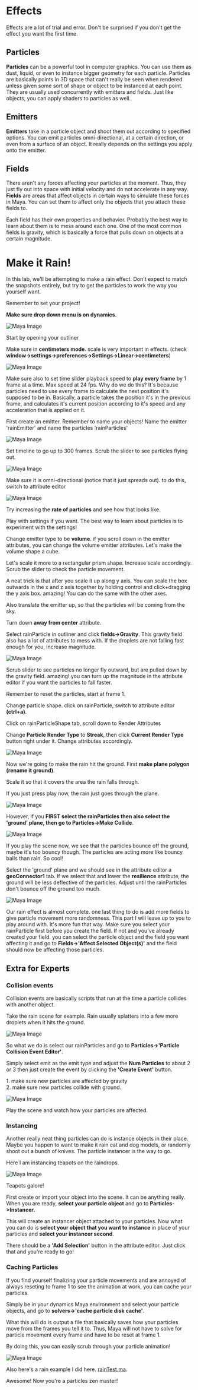 # Effects

<div class="note tip">Effects are a lot of trial and error. Don't be surprised if you don't get the effect you want the first time.</div>

## Particles
**Particles** can be a powerful tool in computer graphics. You can use them as dust, liquid, or even to instance bigger geometry for each particle. Particles are basically points in 3D space that can't really be seen when rendered unless given some sort of shape or object to be instanced at each point. They are usually used concurrently with emitters and fields. Just like objects, you can apply shaders to particles as well.

## Emitters
**Emitters** take in a particle object and shoot them out according to specified options. You can emit particles omni-directional, at a certain direction, or even from a surface of an object. It really depends on the settings you apply onto the emitter.

## Fields
There aren't any forces affecting your particles at the moment. Thus, they just fly out into space with initial velocity and do not accelerate in any way. **Fields** are areas that affect objects in certain ways to simulate these forces in Maya. You can set them to affect only the objects that you attach these fields to.

Each field has their own properties and behavior. Probably the best way to learn about them is to mess around each one. One of the most common fields is gravity, which is basically a force that pulls down on objects at a certain magnitude.

# Make it Rain!
In this lab, we'll be attempting to make a rain effect. Don't expect to match the snapshots entirely, but try to get the particles to work the way you yourself want.

<div class="note tip">Remember to set your project!</div>

**Make sure drop down menu is on dynamics.**

![Maya Image](/images/effects/dropdown.jpg)

Start by opening your outliner

Make sure in **centimeters mode**. scale is very important in effects. (check **window->settings->preferences->Settings->Linear->centimeters**)

![Maya Image](/images/effects/setCentimeters.jpg)

Make sure also to set time slider playback speed to **play every frame** by 1 frame at a time. Max speed at 24 fps. Why do we do this? It's because particles need to use every frame to calculate the next position it's supposed to be in. Basically, a particle takes the position it's in the previous frame, and calculates it's current position according to it's speed and any acceleration that is applied on it.

First create an emitter. Remember to name your objects! Name the emitter 'rainEmitter' and name the particles 'rainParticles'

![Maya Image](/images/effects/particleMenu.jpg)

Set timeline to go up to 300 frames. Scrub the slider to see particles flying out.

![Maya Image](/images/effects/emitter.jpg)

Make sure it is omni-directional (notice that it just spreads out). to do this, switch to attribute editor

![Maya Image](/images/effects/emitType_Rate.jpg)

Try increasing the **rate of particles** and see how that looks like.

Play with settings if you want. The best way to learn about particles is to experiment with the settings!

Change emitter type to be **volume**. if you scroll down in the emitter attributes, you can change the volume emitter attributes. Let's make the volume shape a cube.

Let's scale it more to a rectangular prism shape. Increase scale accordingly. Scrub the slider to check the particle movement. 

<div class="note tip">A neat trick is that after you scale it up along y axis. You can scale the box outwards in the x and z axis together by holding control and click+dragging the y axis box. amazing! You can do the same with the other axes.</div>

Also translate the emitter up, so that the particles will be coming from the sky.

Turn down **away from center** attribute.

Select rainParticle in outliner and click **fields->Gravity**. This gravity field also has a lot of attributes to mess with. If the droplets are not falling fast enough for you, increase magnitude.

![Maya Image](/images/effects/fallingParticles.jpg)

Scrub slider to see particles no longer fly outward, but are pulled down by the gravity field. amazing! you can turn up the magnitude in the attribute editor if you want the particles to fall faster.

Remember to reset the particles, start at frame 1.

Change particle shape. click on rainParticle, switch to attribute editor **(ctrl+a)**.

Click on rainParticleShape tab, scroll down to Render Attributes

Change **Particle Render Type** to **Streak**, then click **Current Render Type** button right under it. Change attributes accordingly.

![Maya Image](/images/effects/RenderParticleType.jpg)

Now we're going to make the rain hit the ground. First **make plane polygon (rename it ground)**.

Scale it so that it covers the area the rain falls through.

If you just press play now, the rain just goes through the plane.

![Maya Image](/images/effects/makeGround.jpg)

However, if you **FIRST select the rainParticles then also select the 'ground' plane, then go to Particles->Make Collide**.

![Maya Image](/images/effects/makeCollide.jpg)

If you play the scene now, we see that the particles bounce off the ground, maybe it's too bouncy though. The particles are acting more like bouncy balls than rain. So cool!

Select the 'ground' plane and we should see in the attribute editor a **geoConnector1** tab. If we select that and lower the **resilience** attribute, the ground will be less deflective of the particles. Adjust until the rainParticles don't bounce off the ground too much.

![Maya Image](/imges/effects/setResilience.jpg)

Our rain effect is almost complete. one last thing to do is add more fields to give particle movement more randomness. This part I will leave up to you to play around with. It's more fun that way. Make sure you select your rainParticle first before you create the field. If not and you've already created your field. you can select the particle object and the field you want affecting it and go to **Fields->'Affect Selected Object(s)'** and the field should now be affecting those particles.

## Extra for Experts

### Collision events
Collision events are basically scripts that run at the time a particle collides with another object.

Take the rain scene for example. Rain usually splatters into a few more droplets when it hits the ground.

![Maya Image](/images/effects/createParticleEvent.jpg)

So what we do is select our rainParticles and go to **Particles->'Particle Collision Event Editor'**.

Simply select emit as the emit type and adjust the **Num Particles** to about 2 or 3 then just create the event by clicking the **'Create Event'** button.

<div class="note tip">1. make sure new particles are affected by gravity</div>
<div class="note tip">2. make sure new particles collide with ground.</div>

![Maya Image](/images/effects/createParticleEvent2.jpg)

Play the scene and watch how your particles are affected.

### Instancing
Another really neat thing particles can do is instance objects in their place. Maybe you happen to want to make it rain cat and dog models, or randomly shoot out a bunch of knives. The particle instancer is the way to go.

Here I am instancing teapots on the raindrops. 

![Maya Image](/images/effects/instancer.jpg)

Teapots galore!

First create or import your object into the scene. It can be anything really. When you are ready, **select your particle object** and go to **Particles->Instancer.**

This will create an instancer object attached to your particles. Now what you can do is **select your object that you want to instance** in place of your particles and **select your instancer second**.

There should be a **'Add Selection'** button in the attribute editor. Just click that and you're ready to go!

### Caching Particles
If you find yourself finalizing your particle movements and are annoyed of always reseting to frame 1 to see the animation at work, you can cache your particles.

Simply be in your dynamics Maya environment and select your particle objects, and go to **solvers->'cache particle disk cache'**.

What this will do is output a file that basically saves how your particles move from the frames you tell it to. Thus, Maya will not have to solve for particle movement every frame and have to be reset at frame 1.

By doing this, you can easily scrub through your particle animation!

![Maya Image](/images/effects/cacheParticles.jpg)

Also here's a rain example I did here. [rainTest.ma](/ma/rainTest.ma).

Awesome! Now you're a particles zen master!
